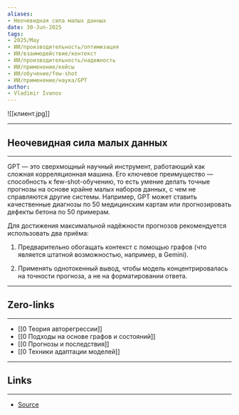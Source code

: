 ```yaml
---
aliases: 
- Неочевидная сила малых данных 
date: 30-Jun-2025
tags:
- 2025/May
- ИИ/производительность/оптимизация
- ИИ/взаимодействие/контекст
- ИИ/производительность/надежность
- ИИ/применение/кейсы
- ИИ/обучение/few-shot
- ИИ/применение/наука/GPT
author:
- Vladimir Ivanov
---
```

![[клиент.jpg]]

-----
##  Неочевидная сила малых данных 
-----
GPT — это сверхмощный научный инструмент, работающий как сложная корреляционная машина. Его ключевое преимущество — способность к few-shot-обучению, то есть умение делать точные прогнозы на основе крайне малых наборов данных, с чем не справляются другие системы. Например, GPT может ставить качественные диагнозы по 50 медицинским картам или прогнозировать дефекты бетона по 50 примерам.

Для достижения максимальной надёжности прогнозов рекомендуется использовать два приёма:

1. Предварительно обогащать контекст с помощью графов (что является штатной возможностью, например, в Gemini).
    
2. Применять однотокенный вывод, чтобы модель концентрировалась на точности прогноза, а не на форматировании ответа.

---
## Zero-links
---
- [[0 Теория авторегрессии]]
- [[0 Подходы на основе графов и состояний]]
- [[0 Прогнозы и последствия]]
- [[0 Техники адаптации моделей]]

---
## Links
---
- [Source](https://t.me/turboproject/1686)